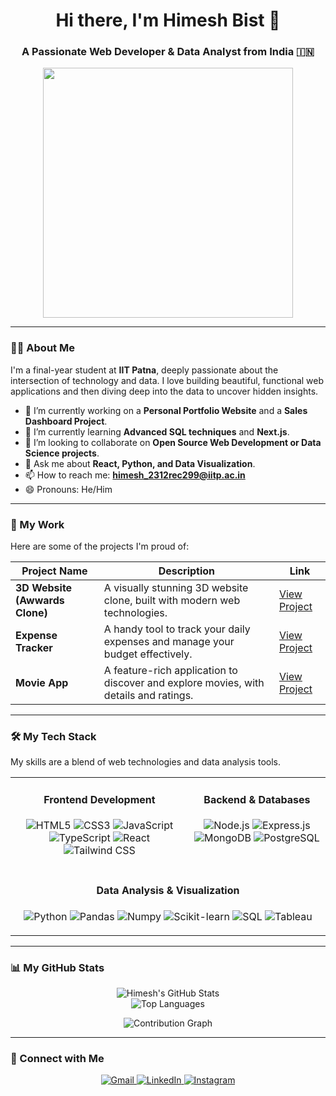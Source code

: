 <h1 align="center">Hi there, I'm Himesh Bist 👋</h1>
<h3 align="center">A Passionate Web Developer & Data Analyst from India 🇮🇳</h3>

<p align="center">
    <img src="https://media.giphy.com/media/v1.Y2lkPTc5MGI3NjExbXpyNnNzdHR4eTRzcDl1aGl6OGh3N2VpOWZ6eXd1OHdjdXd3cjhjdyZlcD12MV9naWZzX3NlYXJjaCZjdD1n/78XCFBGOlS6keY1Bil/giphy.gif" width="400" />

</p>

---

### 👨‍💻 About Me

I'm a final-year student at **IIT Patna**, deeply passionate about the intersection of technology and data. I love building beautiful, functional web applications and then diving deep into the data to uncover hidden insights.

- 🔭 I’m currently working on a **Personal Portfolio Website** and a **Sales Dashboard Project**.
- 🌱 I’m currently learning **Advanced SQL techniques** and **Next.js**.
- 👯 I’m looking to collaborate on **Open Source Web Development or Data Science projects**.
- 💬 Ask me about **React, Python, and Data Visualization**.
- 📫 How to reach me: **himesh_2312rec299@iitp.ac.in**
- 😄 Pronouns: He/Him

---

### 🚀 My Work

Here are some of the projects I'm proud of:

| Project Name | Description | Link |
|---|---|---|
| **3D Website (Awwards Clone)** | A visually stunning 3D website clone, built with modern web technologies. | [View Project](https://github.com/himeshbist/awwards) |
| **Expense Tracker** | A handy tool to track your daily expenses and manage your budget effectively. | [View Project](https://github.com/himeshbist/Expense-Tracker) |
| **Movie App** | A feature-rich application to discover and explore movies, with details and ratings. | [View Project](https://github.com/himeshbist/movie-app) |

---

### 🛠️ My Tech Stack

My skills are a blend of web technologies and data analysis tools.

<table>
  <tr>
    <td align="center" valign="top">
      <h4>Frontend Development</h4>
      <p>
        <img src="https://img.shields.io/badge/HTML5-E34F26?style=for-the-badge&logo=html5&logoColor=white" alt="HTML5" />
        <img src="https://img.shields.io/badge/CSS3-1572B6?style=for-the-badge&logo=css3&logoColor=white" alt="CSS3" />
        <img src="https://img.shields.io/badge/JavaScript-F7DF1E?style=for-the-badge&logo=javascript&logoColor=black" alt="JavaScript" />
        <img src="https://img.shields.io/badge/TypeScript-3178C6?style=for-the-badge&logo=typescript&logoColor=white" alt="TypeScript" />
        <img src="https://img.shields.io/badge/React-20232A?style=for-the-badge&logo=react&logoColor=61DAFB" alt="React" />
        <img src="https://img.shields.io/badge/Tailwind_CSS-38B2AC?style=for-the-badge&logo=tailwind-css&logoColor=white" alt="Tailwind CSS" />
      </p>
    </td>
    <td align="center" valign="top">
      <h4>Backend & Databases</h4>
      <p>
        <img src="https://img.shields.io/badge/Node.js-339933?style=for-the-badge&logo=nodedotjs&logoColor=white" alt="Node.js" />
        <img src="https://img.shields.io/badge/Express.js-000000?style=for-the-badge&logo=express&logoColor=white" alt="Express.js" />
        <img src="https://img.shields.io/badge/MongoDB-47A248?style=for-the-badge&logo=mongodb&logoColor=white" alt="MongoDB" />
        <img src="https://img.shields.io/badge/PostgreSQL-316192?style=for-the-badge&logo=postgresql&logoColor=white" alt="PostgreSQL" />
      </p>
    </td>
  </tr>
  <tr>
    <td align="center" valign="top" colspan="2">
      <h4>Data Analysis & Visualization</h4>
      <p>
        <img src="https://img.shields.io/badge/Python-3776AB?style=for-the-badge&logo=python&logoColor=white" alt="Python" />
        <img src="https://img.shields.io/badge/Pandas-150458?style=for-the-badge&logo=pandas&logoColor=white" alt="Pandas" />
        <img src="https://img.shields.io/badge/Numpy-013243?style=for-the-badge&logo=numpy&logoColor=white" alt="Numpy" />
        <img src="https://img.shields.io/badge/scikit--learn-F7931A?style=for-the-badge&logo=scikit-learn&logoColor=white" alt="Scikit-learn" />
        <img src="https://img.shields.io/badge/SQL-025E8C?style=for-the-badge&logo=sqlite&logoColor=white" alt="SQL" />
        <img src="https://img.shields.io/badge/Tableau-E97627?style=for-the-badge&logo=tableau&logoColor=white" alt="Tableau" />
      </p>
    </td>
  </tr>
</table>

---

### 📊 My GitHub Stats

<p align="center">
  <img src="https://github-readme-stats.vercel.app/api?username=himeshbist&show_icons=true&theme=tokyonight&include_all_commits=true&count_private=true" alt="Himesh's GitHub Stats" />
  <br/>
  <img src="https://github-readme-stats.vercel.app/api/top-langs/?username=himeshbist&layout=compact&langs_count=8&theme=tokyonight" alt="Top Languages" />
</p>

<p align="center">
  <img src="https://github-readme-activity-graph.vercel.app/graph?username=himeshbist&theme=tokyo-night" alt="Contribution Graph" />
</p>

---

### 🔗 Connect with Me

<p align="center">
  <a href="mailto:himesh_2312rec299@iitp.ac.in">
    <img src="https://img.shields.io/badge/Gmail-D14836?style=for-the-badge&logo=gmail&logoColor=white" alt="Gmail"/>
  </a>
  <a href="https://www.linkedin.com/in/YOUR_LINKEDIN_USERNAME" target="_blank">
    <img src="https://img.shields.io/badge/LinkedIn-0077B5?style=for-the-badge&logo=linkedin&logoColor=white" alt="LinkedIn"/>
  </a>
  <a href="https://www.instagram.com/YOUR_INSTAGRAM_USERNAME" target="_blank">
    <img src="https://img.shields.io/badge/Instagram-E4405F?style=for-the-badge&logo=instagram&logoColor=white" alt="Instagram"/>
  </a>
</p>
